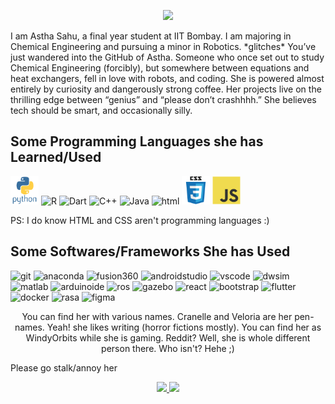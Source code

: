 <p align="center">
  <img src="https://capsule-render.vercel.app/api?type=venom&color=0:EEFF00,100:a82da8&text=Hi+!+I+am+Astha&height=150&section=header"/>
</p>

<p align="left">
  I am Astha Sahu, a final year student at IIT Bombay. I am majoring in Chemical Engineering and pursuing a minor in Robotics.
  *glitches*
You’ve just wandered into the GitHub of Astha. Someone who once set out to study Chemical Engineering (forcibly), but somewhere between equations and heat exchangers, fell in love with robots, and coding. She is powered almost entirely by curiosity and dangerously strong coffee. Her projects live on the thrilling edge between “genius” and “please don’t crashhhh.” She believes tech should be smart, and occasionally silly.
</p>

  
<h2> Some Programming Languages she has Learned/Used </h2>
<p align="left">

<img src="https://raw.githubusercontent.com/devicons/devicon/master/icons/python/python-original-wordmark.svg" alt="python" width="45" height="45"/>
<img src="https://cdn.jsdelivr.net/gh/devicons/devicon@latest/icons/r/r-original.svg" alt="R" width="45" height="45">
<img src="https://cdn.jsdelivr.net/gh/devicons/devicon@latest/icons/dart/dart-original.svg" alt="Dart" width="45" height="45"/>
<img src="https://cdn.jsdelivr.net/gh/devicons/devicon@latest/icons/cplusplus/cplusplus-original.svg" alt="C++" width="45" height="45"/>
<img src="https://cdn.jsdelivr.net/gh/devicons/devicon@latest/icons/java/java-original.svg" alt="Java" width="45" height="45"/>
<img src="https://cdn.jsdelivr.net/gh/devicons/devicon/icons/html5/html5-original.svg" alt="html" width="45" height="45"/>
<img src="https://raw.githubusercontent.com/devicons/devicon/master/icons/css3/css3-original-wordmark.svg" alt="css3" width="45" height="45" />
<img src="https://raw.githubusercontent.com/devicons/devicon/master/icons/javascript/javascript-original.svg" alt="javascript" width="45" height="45" />

</p>
PS: I do know HTML and CSS aren't programming languages :)

<h2> Some Softwares/Frameworks She has Used </h2>
<p align="left">
<img src="https://cdn.jsdelivr.net/gh/devicons/devicon@latest/icons/git/git-original.svg" alt="git" width="45" height="45"/>
<img src="https://cdn.jsdelivr.net/gh/devicons/devicon@latest/icons/anaconda/anaconda-original.svg" alt="anaconda" width="45" height="45" />
<img src="https://cdn.freelogovectors.net/wp-content/uploads/2023/05/autodesk_fusion_360_logo-freelogovectors.net_.png" alt="fusion360" width="45" height="45" />
<img src="https://cdn.jsdelivr.net/gh/devicons/devicon@latest/icons/androidstudio/androidstudio-original.svg" alt="androidstudio" width="45" height="45"/>
<img src="https://cdn.jsdelivr.net/gh/devicons/devicon@latest/icons/vscode/vscode-original.svg" alt="vscode" width="45" height="45"/>
<img src="https://chemweb.ir/wp-content/uploads/2023/05/DWSIM.Chemical.Process.Simulator.jpg" alt="dwsim" width="45" height="45"/>
<img src="https://cdn.jsdelivr.net/gh/devicons/devicon@latest/icons/matlab/matlab-original.svg" alt="matlab" width="45" height="45"/>
<img src="https://cdn.jsdelivr.net/gh/devicons/devicon@latest/icons/arduino/arduino-original-wordmark.svg" alt="arduinoide" width="45" height="45"/>
<img src="https://cdn.jsdelivr.net/gh/devicons/devicon@latest/icons/ros/ros-original.svg" alt="ros" width="45" height="45" />
<img src="https://cdn.jsdelivr.net/gh/devicons/devicon@latest/icons/gazebo/gazebo-original-wordmark.svg" alt="gazebo" width="45" height="45"/>
<img src="https://cdn.jsdelivr.net/gh/devicons/devicon@latest/icons/react/react-original.svg" alt="react" width="45" height="45"/>
<img src="https://cdn.jsdelivr.net/gh/devicons/devicon@latest/icons/bootstrap/bootstrap-original-wordmark.svg" alt="bootstrap" width="45" height="45" />
<img src="https://cdn.jsdelivr.net/gh/devicons/devicon/icons/flutter/flutter-original.svg" alt="flutter" width="45" height="45"/>
<img src="https://cdn.jsdelivr.net/gh/devicons/devicon/icons/docker/docker-original.svg" alt="docker" width="45" height="45"/>
<img src="https://1millionbot.com/wp-content/uploads/2023/03/rasa-logo.png" alt="rasa" width="45" height="45"/>
<img src="https://cdn.jsdelivr.net/gh/devicons/devicon/icons/figma/figma-original.svg" alt="figma" width="45" height="45"/>   
</p>

<p align="center">
  You can find her with various names. Cranelle and Veloria are her pen-names. Yeah! she likes writing (horror fictions mostly). You can find her as WindyOrbits while she is gaming. Reddit? Well, she is whole different person there. Who isn't? Hehe ;)  
</p>

Please go stalk/annoy her 

<p align="center">

<a href="https://www.linkedin.com/in/astha-sahu-b4b490252">
  <img height="50" src="https://user-images.githubusercontent.com/46517096/166973395-19676cd8-f8ec-4abf-83ff-da8243505b82.png"/>
</a>

<a href="https://www.instagram.com/aastha.cpp/">
  <img height="50" src="https://user-images.githubusercontent.com/46517096/166974368-9798f39f-1f46-499c-b14e-81f0a3f83a06.png"/>
</a>
</p>
